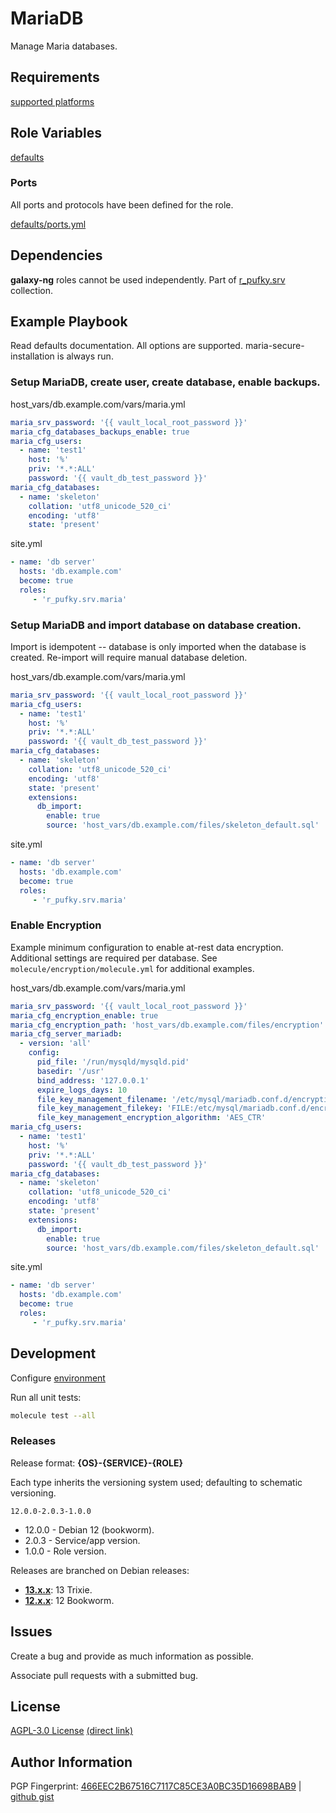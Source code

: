 # MariaDB
Manage Maria databases.

## Requirements
[supported platforms](https://github.com/r-pufky/ansible_maria/blob/main/meta/main.yml)

## Role Variables
[defaults](https://github.com/r-pufky/ansible_maria/tree/main/defaults/main)

### Ports
All ports and protocols have been defined for the role.

[defaults/ports.yml](https://github.com/r-pufky/ansible_maria/blob/main/defaults/main/ports.yml)

## Dependencies
**galaxy-ng** roles cannot be used independently. Part of
[r_pufky.srv](https://github.com/r-pufky/ansible_collection_srv) collection.

## Example Playbook
Read defaults documentation. All options are supported.
maria-secure-installation is always run.

### Setup MariaDB, create user, create database, enable backups.
host_vars/db.example.com/vars/maria.yml
``` yaml
maria_srv_password: '{{ vault_local_root_password }}'
maria_cfg_databases_backups_enable: true
maria_cfg_users:
  - name: 'test1'
    host: '%'
    priv: '*.*:ALL'
    password: '{{ vault_db_test_password }}'
maria_cfg_databases:
  - name: 'skeleton'
    collation: 'utf8_unicode_520_ci'
    encoding: 'utf8'
    state: 'present'
```

site.yml
``` yaml
- name: 'db server'
  hosts: 'db.example.com'
  become: true
  roles:
     - 'r_pufky.srv.maria'
```

### Setup MariaDB and import database on database creation.
Import is idempotent -- database is only imported when the database is created.
Re-import will require manual database deletion.

host_vars/db.example.com/vars/maria.yml
``` yaml
maria_srv_password: '{{ vault_local_root_password }}'
maria_cfg_users:
  - name: 'test1'
    host: '%'
    priv: '*.*:ALL'
    password: '{{ vault_db_test_password }}'
maria_cfg_databases:
  - name: 'skeleton'
    collation: 'utf8_unicode_520_ci'
    encoding: 'utf8'
    state: 'present'
    extensions:
      db_import:
        enable: true
        source: 'host_vars/db.example.com/files/skeleton_default.sql'
```

site.yml
``` yaml
- name: 'db server'
  hosts: 'db.example.com'
  become: true
  roles:
     - 'r_pufky.srv.maria'
```

### Enable Encryption
Example minimum configuration to enable at-rest data encryption. Additional
settings are required per database. See `molecule/encryption/molecule.yml` for
additional examples.

host_vars/db.example.com/vars/maria.yml
``` yaml
maria_srv_password: '{{ vault_local_root_password }}'
maria_cfg_encryption_enable: true
maria_cfg_encryption_path: 'host_vars/db.example.com/files/encryption'
maria_cfg_server_mariadb:
  - version: 'all'
    config:
      pid_file: '/run/mysqld/mysqld.pid'
      basedir: '/usr'
      bind_address: '127.0.0.1'
      expire_logs_days: 10
      file_key_management_filename: '/etc/mysql/mariadb.conf.d/encryption/keyfile.enc'
      file_key_management_filekey: 'FILE:/etc/mysql/mariadb.conf.d/encryption/keyfile.key'
      file_key_management_encryption_algorithm: 'AES_CTR'
maria_cfg_users:
  - name: 'test1'
    host: '%'
    priv: '*.*:ALL'
    password: '{{ vault_db_test_password }}'
maria_cfg_databases:
  - name: 'skeleton'
    collation: 'utf8_unicode_520_ci'
    encoding: 'utf8'
    state: 'present'
    extensions:
      db_import:
        enable: true
        source: 'host_vars/db.example.com/files/skeleton_default.sql'
```

site.yml
``` yaml
- name: 'db server'
  hosts: 'db.example.com'
  become: true
  roles:
     - 'r_pufky.srv.maria'
```

## Development
Configure [environment](https://github.com/r-pufky/ansible_collection_srv/blob/main/docs/dev/environment/README.md)

Run all unit tests:
``` bash
molecule test --all
```

### Releases
Release format: **{OS}-{SERVICE}-{ROLE}**

Each type inherits the versioning system used; defaulting to schematic
versioning.

`12.0.0-2.0.3-1.0.0`

* 12.0.0 - Debian 12 (bookworm).
* 2.0.3 - Service/app version.
* 1.0.0 - Role version.

Releases are branched on Debian releases:

* **[13.x.x](https://github.com/r-pufky/ansible_maria)**: 13 Trixie.
* **[12.x.x](https://github.com/r-pufky/ansible_maria/tree/12.x)**: 12 Bookworm.

## Issues
Create a bug and provide as much information as possible.

Associate pull requests with a submitted bug.

## License
[AGPL-3.0 License](https://www.tldrlegal.com/license/gnu-affero-general-public-license-v3-agpl-3-0)
 [(direct link)](https://github.com/r-pufky/ansible_maria/blob/main/LICENSE)

## Author Information
PGP Fingerprint: [466EEC2B67516C7117C85CE3A0BC35D16698BAB9](https://keys.openpgp.org/vks/v1/by-fingerprint/466EEC2B67516C7117C85CE3A0BC35D16698BAB9)
| [github gist](https://gist.github.com/r-pufky/a8df36977c55b5bb20829267c4c49d22)
